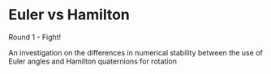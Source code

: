 Euler vs Hamilton
=================

Round 1 - Fight!

An investigation on the differences in numerical stability between the use of Euler angles and Hamilton quaternions for rotation